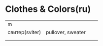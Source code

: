 # Clothes & Colors\(ru\)

|  |  |  |  |
| :--- | :--- | :--- | :--- |
| m |  |  |  |
| свитер\(sviter\) | pullover, sweater |  |  |
|  |  |  |  |
|  |  |  |  |

